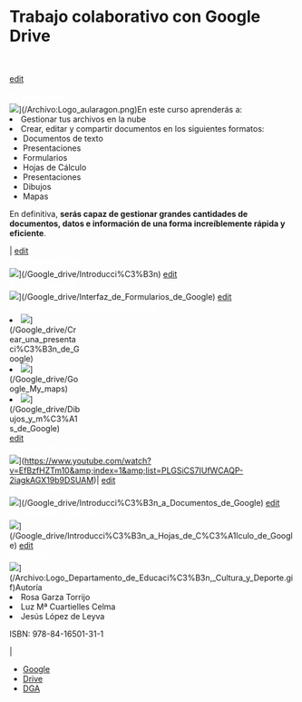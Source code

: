 
# Trabajo colaborativo con Google Drive

<br>

  [edit](//es.wikieducator.org/index.php?title=Google_drive/Presentaci%C3%B3n&amp;action=edit)  <h2 style="font-size:100%;font-weight:bold;border: none; margin: 0; padding:0; padding-bottom:.1em; color:white"><big>Presentación</big></h2>![](/images/9/91/Logo_aularagon.png)](/Archivo:Logo_aularagon.png)En este curso aprenderás a:<li>Gestionar tus archivos en la nube</li><li>Crear, editar y compartir documentos en los siguientes formatos:<ul><li>Documentos de texto</li><li>Presentaciones</li><li>Formularios</li><li>Hojas de Cálculo</li><li>Presentaciones</li><li>Dibujos</li><li>Mapas</li></li></ul><p>En definitiva, **serás capaz de gestionar grandes cantidades de documentos, datos e información de una forma increíblemente rápida y eficiente**.</p>
| [edit](//es.wikieducator.org/index.php?title=Google_drive/1._Nuestro_Drive&amp;action=edit)  <h2 style="font-size:100%;font-weight:bold;border: none; margin: 0; padding:0; padding-bottom:.1em; color:white"><big>1. Nuestro Drive</big></h2>![](/images/thumb/7/75/Google_Drive_Logo.svg/150px-Google_Drive_Logo.svg.png)](/Google_drive/Introducci%C3%B3n)  [edit](//es.wikieducator.org/index.php?title=Google_drive/3._Formularios&amp;action=edit)  <h2 style="font-size:100%;font-weight:bold;border: none; margin: 0; padding:0; padding-bottom:.1em; color:white"><big>3. Formularios</big></h2>![](/images/thumb/3/3a/Google_Forms.png/98px-Google_Forms.png)](/Google_drive/Interfaz_de_Formularios_de_Google) [edit](//es.wikieducator.org/index.php?title=Google_drive/5._Presentaciones_y_mucho_m%C3%A1s&amp;action=edit)  <h2 style="font-size:100%;font-weight:bold;border: none; margin: 0; padding:0; padding-bottom:.1em; color:white"><big>5. Presentaciones y mucho más</big></h2>		<li class="gallerybox" style="width: 125px">			![](/images/thumb/b/b5/Google_Presentations.png/120px-Google_Presentations.png)](/Google_drive/Crear_una_presentaci%C3%B3n_de_Google)								</li>		<li class="gallerybox" style="width: 125px">			![](/images/thumb/5/51/Google_Drawings.png/120px-Google_Drawings.png)](/Google_drive/Google_My_maps)								</li>		<li class="gallerybox" style="width: 125px">			![](/images/thumb/6/69/Google_My_Maps.png/120px-Google_My_Maps.png)](/Google_drive/Dibujos_y_m%C3%A1s_de_Google)								</li> [edit](//es.wikieducator.org/index.php?title=Google_drive/V%C3%ADdeos_del_curso&amp;action=edit)  <h2 style="font-size:100%;font-weight:bold;border: none; margin: 0; padding:0; padding-bottom:.1em; color:white"><big>Vídeos del curso</big></h2>![](/images/0/02/Thumb_del_v%C3%ADdeo_de_Documentos_de_Google.jpg)](https://www.youtube.com/watch?v=EfBzfHZTm10&amp;index=1&amp;list=PLGSiCS7IUfWCAQP-2iagkAGX19b9DSUAM)| [edit](//es.wikieducator.org/index.php?title=Google_drive/2._Documentos&amp;action=edit)  <h2 style="font-size:100%;font-weight:bold;border: none; margin: 0; padding:0; padding-bottom:.1em; color:white"><big>2. Documentos</big></h2>![](/images/thumb/d/df/Google_Docs.png/130px-Google_Docs.png)](/Google_drive/Introducci%C3%B3n_a_Documentos_de_Google) [edit](//es.wikieducator.org/index.php?title=Google_drive/4._Hojas_de_c%C3%A1lculo&amp;action=edit)  <h2 style="font-size:100%;font-weight:bold;border: none; margin: 0; padding:0; padding-bottom:.1em; color:white"><big>4. Hojas de cálculo</big></h2>![](/images/thumb/3/30/Google_Sheets.png/130px-Google_Sheets.png)](/Google_drive/Introducci%C3%B3n_a_Hojas_de_C%C3%A1lculo_de_Google) [edit](//es.wikieducator.org/index.php?title=Google_drive/Cr%C3%A9ditos&amp;action=edit)  <h2 style="font-size:100%;font-weight:bold;border: none; margin: 0; padding:0; padding-bottom:.1em; color:white"><big>Créditos</big></h2>![](/images/thumb/d/df/Logo_Departamento_de_Educaci%C3%B3n%2C_Cultura_y_Deporte.gif/211px-Logo_Departamento_de_Educaci%C3%B3n%2C_Cultura_y_Deporte.gif)](/Archivo:Logo_Departamento_de_Educaci%C3%B3n,_Cultura_y_Deporte.gif)Autoría<li>Rosa Garza Torrijo</li><li>Luz Mª Cuartielles Celma</li><li>Jesús López de Leyva</li><p>ISBN: 978-84-16501-31-1</p>|
- [Google](/index.php?title=Categor%C3%ADa:Google&amp;action=edit&amp;redlink=1)
- [Drive](/index.php?title=Categor%C3%ADa:Drive&amp;action=edit&amp;redlink=1)
- [DGA](/index.php?title=Categor%C3%ADa:DGA&amp;action=edit&amp;redlink=1)
